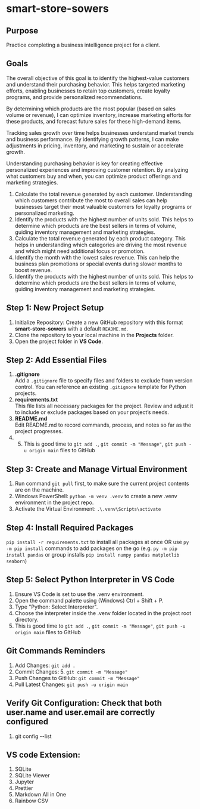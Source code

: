 # smart-store-sowers

## Purpose  
Practice completing a business intelligence project for a client. 

## Goals
The overall objective of this goal is to identify the highest-value customers and understand their purchasing behavior. This helps targeted marketing efforts, enabling businesses to retain top customers, create loyalty programs, and provide personalized recommendations.

By determining which products are the most popular (based on sales volume or revenue), I can optimize inventory, increase marketing efforts for these products, and forecast future sales for these high-demand items.

Tracking sales growth over time helps businesses understand market trends and business performance. By identifying growth patterns, I can make adjustments in pricing, inventory, and marketing to sustain or accelerate growth.

Understanding purchasing behavior is key for creating effective personalized experiences and improving customer retention. By analyzing what customers buy and when, you can optimize product offerings and marketing strategies.

1. Calculate the total revenue generated by each customer. Understanding which customers contribute the most to overall sales can help businesses target their most valuable customers for loyalty programs or personalized marketing.
2. Identify the products with the highest number of units sold. This helps to determine which products are the best sellers in terms of volume, guiding inventory management and marketing strategies.
3. Calculate the total revenue generated by each product category. This helps in understanding which categories are driving the most revenue and which might need additional focus or promotion.
4. Identify the month with the lowest sales revenue. This can help the business plan promotions or special events during slower months to boost revenue.
5. Identify the products with the highest number of units sold. This helps to determine which products are the best sellers in terms of volume, guiding inventory management and marketing strategies.

## Step 1: New Project Setup
1. Initialize Repository: Create a new GitHub repository with this format **smart-store-sowers** with a default `README.md`.
2. Clone the repository to your local machine in the **Projects** folder.
3. Open the project folder in **VS Code**.

## Step 2: Add Essential Files
1. **.gitignore**  
   Add a `.gitignore` file to specify files and folders to exclude from version control. You can reference an existing `.gitignore` template for Python projects.
2. **requirements.txt**  
   This file lists all necessary packages for the project. Review and adjust it to include or exclude packages based on your project’s needs.
3. **README.md**  
   Edit README.md to record commands, process, and notes so far as the project progresses.
4. 5. This is good time to `git add .`, `git commit -m "Message"`, `git push -u origin main` files to GitHub

## Step 3: Create and Manage Virtual Environment
1. Run command `git pull` first, to make sure the current project contents are on the machine.
2. Windows PowerShell: `python -m venv .venv` to create a new .venv environment in the project repo.
3. Activate the Virtual Environment: `.\.venv\Scripts\activate`

## Step 4: Install Required Packages
`pip install -r requirements.txt` to install all packages at once OR use `py -m pip install` commands to add packages on the go (e.g. `py -m pip install pandas` or group installs `pip install numpy pandas matplotlib seaborn`)

## Step 5: Select Python Interpreter in VS Code
1. Ensure VS Code is set to use the .venv environment.
2. Open the command palette using (Windows) Ctrl + Shift + P.
3. Type "Python: Select Interpreter".
4. Choose the interpreter inside the .venv folder located in the project root directory.
5. This is good time to `git add .`, `git commit -m "Message"`, `git push -u origin main` files to GitHub

## Git Commands Reminders 
1. Add Changes: `git add .`
2. Commit Changes: 5. `git commit -m "Message"`
3. Push Changes to GitHub: `git commit -m "Message"`
4. Pull Latest Changes:  `git push -u origin main`

## Verify Git Configuration: Check that both user.name and user.email are correctly configured
1. git config --list

## VS code Extension:
1. SQLite
2. SQLite Viewer
3. Jupyter
4. Prettier
5. Markdown All in One
6. Rainbow CSV